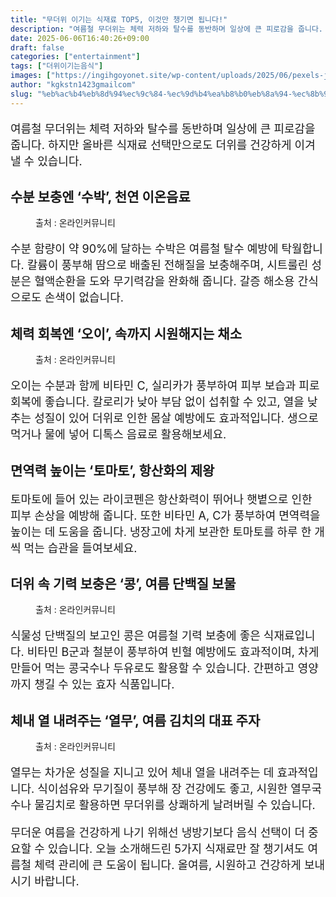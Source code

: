```yaml
---
title: "무더위 이기는 식재료 TOP5, 이것만 챙기면 됩니다!"
description: "여름철 무더위는 체력 저하와 탈수를 동반하며 일상에 큰 피로감을 줍니다. 하지만 올바른 식재료 선택만으로도 더위를 건강하게 이겨낼 수 있습니다."
date: 2025-06-06T16:40:26+09:00
draft: false
categories: ["entertainment"]
tags: ["더위이기는음식"]
images: ["https://ingihgoyonet.site/wp-content/uploads/2025/06/pexels-jeshoots-3607-1024x683.jpg", "https://ingihgoyonet.site/wp-content/uploads/2025/06/pexels-lo-422811-2329440-1-768x1024.jpg", "https://ingihgoyonet.site/wp-content/uploads/2025/06/pexels-kate-amos-1408770-2718416-683x1024.jpg", "https://ingihgoyonet.site/wp-content/uploads/2025/06/pexels-picjumbo-com-55570-196643-1024x683.jpg"]
author: "kgkstn1423gmailcom"
slug: "%eb%ac%b4%eb%8d%94%ec%9c%84-%ec%9d%b4%ea%b8%b0%eb%8a%94-%ec%8b%9d%ec%9e%ac%eb%a3%8c-top5-%ec%9d%b4%ea%b2%83%eb%a7%8c-%ec%b1%99%ea%b8%b0%eb%a9%b4-%eb%90%a9%eb%8b%88%eb%8b%a4"
---
```


<p style="font-size:18px">여름철 무더위는 체력 저하와 탈수를 동반하며 일상에 큰 피로감을 줍니다. 하지만 올바른 식재료 선택만으로도 더위를 건강하게 이겨낼 수 있습니다.</p> <h2 >수분 보충엔 ‘수박’, 천연 이온음료</h2> <figure ><img src="https://ingihgoyonet.site/wp-content/uploads/2025/06/pexels-jeshoots-3607-1024x683.jpg" alt="" style="aspect-ratio:16/9;object-fit:cover"/><figcaption >출처 : 온라인커뮤니티</figcaption></figure> <p style="font-size:18px">수분 함량이 약 90%에 달하는 수박은 여름철 탈수 예방에 탁월합니다. 칼륨이 풍부해 땀으로 배출된 전해질을 보충해주며, 시트룰린 성분은 혈액순환을 도와 무기력감을 완화해 줍니다. 갈증 해소용 간식으로도 손색이 없습니다.</p> <h2 >체력 회복엔 ‘오이’, 속까지 시원해지는 채소</h2> <figure ><img src="https://ingihgoyonet.site/wp-content/uploads/2025/06/pexels-lo-422811-2329440-1-768x1024.jpg" alt="" style="aspect-ratio:16/9;object-fit:cover"/><figcaption >출처 : 온라인커뮤니티</figcaption></figure> <p style="font-size:18px">오이는 수분과 함께 비타민 C, 실리카가 풍부하여 피부 보습과 피로 회복에 좋습니다. 칼로리가 낮아 부담 없이 섭취할 수 있고, 열을 낮추는 성질이 있어 더위로 인한 몸살 예방에도 효과적입니다. 생으로 먹거나 물에 넣어 디톡스 음료로 활용해보세요.</p> <h2 >면역력 높이는 ‘토마토’, 항산화의 제왕</h2> <p style="font-size:18px">토마토에 들어 있는 라이코펜은 항산화력이 뛰어나 햇볕으로 인한 피부 손상을 예방해 줍니다. 또한 비타민 A, C가 풍부하여 면역력을 높이는 데 도움을 줍니다. 냉장고에 차게 보관한 토마토를 하루 한 개씩 먹는 습관을 들여보세요.</p> <h2 >더위 속 기력 보충은 ‘콩’, 여름 단백질 보물</h2> <figure ><img src="https://ingihgoyonet.site/wp-content/uploads/2025/06/pexels-kate-amos-1408770-2718416-683x1024.jpg" alt="" style="aspect-ratio:16/9;object-fit:cover"/><figcaption >출처 : 온라인커뮤니티</figcaption></figure> <p style="font-size:18px">식물성 단백질의 보고인 콩은 여름철 기력 보충에 좋은 식재료입니다. 비타민 B군과 철분이 풍부하여 빈혈 예방에도 효과적이며, 차게 만들어 먹는 콩국수나 두유로도 활용할 수 있습니다. 간편하고 영양까지 챙길 수 있는 효자 식품입니다.</p> <h2 >체내 열 내려주는 ‘열무’, 여름 김치의 대표 주자</h2> <figure ><img src="https://ingihgoyonet.site/wp-content/uploads/2025/06/pexels-picjumbo-com-55570-196643-1024x683.jpg" alt="" style="aspect-ratio:16/9;object-fit:cover"/><figcaption >출처 : 온라인커뮤니티</figcaption></figure> <p style="font-size:18px">열무는 차가운 성질을 지니고 있어 체내 열을 내려주는 데 효과적입니다. 식이섬유와 무기질이 풍부해 장 건강에도 좋고, 시원한 열무국수나 물김치로 활용하면 무더위를 상쾌하게 날려버릴 수 있습니다.</p> <p style="font-size:18px">무더운 여름을 건강하게 나기 위해선 냉방기보다 음식 선택이 더 중요할 수 있습니다. 오늘 소개해드린 5가지 식재료만 잘 챙기셔도 여름철 체력 관리에 큰 도움이 됩니다. 올여름, 시원하고 건강하게 보내시기 바랍니다.</p>